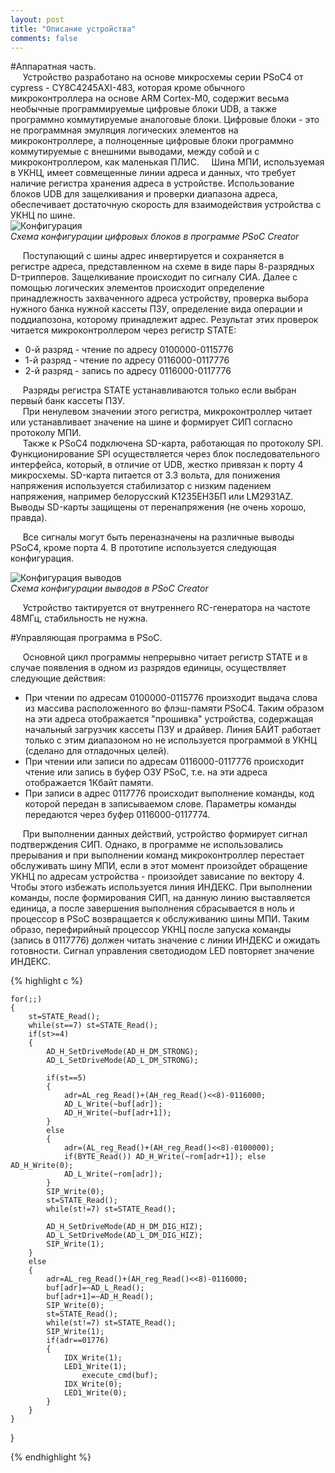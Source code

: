 ```yaml
---
layout: post
title: "Описание устройства"
comments: false
---
```

  
#Аппаратная часть.  
&nbsp;&nbsp;&nbsp;&nbsp;
Устройство разработано на основе микросхемы серии
PSoC4 от cypress - CY8C4245AXI-483, которая кроме обычного микроконтроллера
на основе ARM Cortex-M0, содержит весьма необычные программируемые цифровые
блоки UDB, а также программно коммутируемые аналоговые блоки. Цифровые блоки - это
не программная эмуляция логических элементов на микроконтроллере, а полноценные цифровые
блоки программно коммутируемые с внешними выводами, между собой и с микроконтроллером, как
маленькая ПЛИС. 
&nbsp;&nbsp;&nbsp;&nbsp;Шина МПИ, используемая
в УКНЦ, имеет совмещенные линии адреса и данных, что требует наличие регистра
хранения адреса в устройстве. Использование блоков UDB для защелкивания и
проверки диапазона адреса, обеспечивает достаточную скорость для взаимодействия
устройства с УКНЦ по шине.  
![Конфигурация ]({{site.baseurl}}/images/psoc_udb_config.png)  
<i>Схема конфигурации цифровых блоков в программе PSoC Creator</i>

&nbsp;&nbsp;&nbsp;&nbsp;
Поступающий с шины адрес инвертируется и сохраняется в регистре адреса,
представленном на схеме в виде пары 8-разрядных D-трипперов. Защелкивание происходит
по сигналу СИА. Далее с помощью логических элементов происходит определение принадлежность
захваченного адреса устройству, проверка выбора нужного банка нужной кассеты ПЗУ, определение
вида операции и поддиапозона, которому принадлежит адрес. Результат этих проверок
читается микроконтроллером через регистр STATE:

* 0-й разряд - чтение по адресу 0100000-0115776 
* 1-й разряд - чтение по адресу 0116000-0117776
* 2-й разряд - запись по адресу 0116000-0117776

&nbsp;&nbsp;&nbsp;&nbsp;
Разряды регистра STATE устанавливаются только если выбран первый банк кассеты ПЗУ.  
&nbsp;&nbsp;&nbsp;&nbsp;
При ненулевом значении этого регистра, микроконтроллер читает или устанавливает значение на шине и
формирует СИП согласно протоколу МПИ.  
&nbsp;&nbsp;&nbsp;&nbsp;
Также к PSoC4 подключена SD-карта, работающая по протоколу SPI. Функционирование SPI
осуществляется через блок последовательного интерфейса, который, в отличие от UDB,
жестко привязан к порту 4 микросхемы. SD-карта питается от 3.3 вольта, для понижения
напряжения используется стабилизатор с низким падением напряжения, например белорусский
K1235ЕН3БП или LM2931AZ. Выводы SD-карты защищены от перенапряжения (не очень хорошо, правда).

&nbsp;&nbsp;&nbsp;&nbsp;
Все сигналы могут быть переназначены на различные выводы PSoC4, кроме порта 4. В прототипе
используется следующая конфигурация.

![Конфигурация выводов]({{site.baseurl}}/images/psoc_pin_config.png)  
<i>Схема конфигурации выводов в PSoC Creator</i>

&nbsp;&nbsp;&nbsp;&nbsp;
Устройство тактируется от внутреннего RC-генератора на частоте 48МГц, стабильность не нужна.

#Управляющая программа в PSoC.

&nbsp;&nbsp;&nbsp;&nbsp;
Основной цикл программы непрерывно читает регистр STATE и в случае появления в одном
из разрядов единицы, осуществляет следующие действия:

* При чтении по адресам 0100000-0115776 произходит выдача слова из массива расположенного
во флэш-памяти PSoC4. Таким образом на эти адреса отображается "прошивка" устройства,
содержащая начальный загрузчик кассеты ПЗУ и драйвер. Линия БАЙТ работает только с этим диапазоном
но не используется программой в УКНЦ (сделано для отладочных целей).
* При чтении или записи по адресам 0116000-0117776 происходит чтение или запись в
буфер ОЗУ PSoC, т.е. на эти адреса отображается 1Кбайт памяти.
* При записи в адрес 0117776 происходит выполнение команды, код которой передан в
записываемом слове. Параметры команды передаются через буфер 0116000-0117774.

&nbsp;&nbsp;&nbsp;&nbsp;
При выполнении данных действий, устройство формирует сигнал подтверждения СИП. Однако,
в программе не использовались прерывания и при выполнении команд микроконтроллер
перестает обслуживать шину МПИ, если в этот момент произойдет обращение УКНЦ по
адресам устройства - произойдет зависание по вектору 4. Чтобы этого избежать используется
линия ИНДЕКС. При выполнении команды, после формирования СИП, на данную линию выставляется
единица, а после завершения выполнения сбрасывается в ноль и процессор в PSoC возвращается
к обслуживанию шины МПИ. Таким образо, перефирийный процессор УКНЦ после запуска
команды (запись в 0117776) должен читать значение с линии ИНДЕКС и ожидать готовности.
Сигнал управления светодиодом LED повторяет значение ИНДЕКС.  

{% highlight c %}

    for(;;)
    {
        st=STATE_Read();
        while(st==7) st=STATE_Read();
        if(st>=4)
        {
            AD_H_SetDriveMode(AD_H_DM_STRONG);
            AD_L_SetDriveMode(AD_L_DM_STRONG);
      
            if(st==5)
            {
                adr=AL_reg_Read()+(AH_reg_Read()<<8)-0116000;
                AD_L_Write(~buf[adr]);
                AD_H_Write(~buf[adr+1]);
            }
            else
            {
                adr=(AL_reg_Read()+(AH_reg_Read()<<8)-0100000);
                if(BYTE_Read()) AD_H_Write(~rom[adr+1]); else AD_H_Write(0);
                AD_L_Write(~rom[adr]);
            }
            SIP_Write(0);
            st=STATE_Read();
            while(st!=7) st=STATE_Read();
        
            AD_H_SetDriveMode(AD_H_DM_DIG_HIZ);
            AD_L_SetDriveMode(AD_L_DM_DIG_HIZ);
            SIP_Write(1);
        }
        else
        {
            adr=AL_reg_Read()+(AH_reg_Read()<<8)-0116000;
            buf[adr]=~AD_L_Read();
            buf[adr+1]=~AD_H_Read();
            SIP_Write(0);
            st=STATE_Read();
            while(st!=7) st=STATE_Read();
            SIP_Write(1);
            if(adr==01776)
            {
                IDX_Write(1);
                LED1_Write(1);
                    execute_cmd(buf);
                IDX_Write(0);
                LED1_Write(0);
            }
        }
    }
}

{% endhighlight %}

